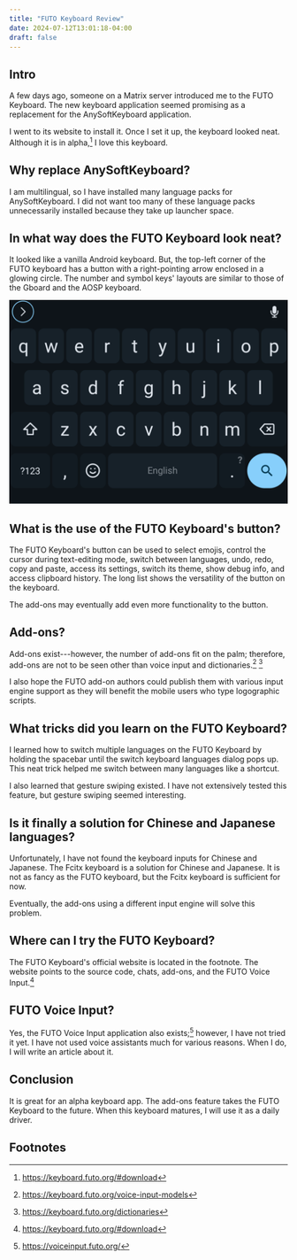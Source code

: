 ```yaml
---
title: "FUTO Keyboard Review"
date: 2024-07-12T13:01:18-04:00
draft: false
---
```


## Intro
A few days ago, someone on a Matrix server introduced me to the FUTO Keyboard. The new keyboard application seemed promising as a replacement for the AnySoftKeyboard application.

I went to its website to install it. Once I set it up, the keyboard looked neat. Although it is in alpha,[^1] I love this keyboard.

## Why replace AnySoftKeyboard?
I am multilingual, so I have installed many language packs for AnySoftKeyboard. I did not want too many of these language packs unnecessarily installed because they take up launcher space.

## In what way does the FUTO Keyboard look neat?
It looked like a vanilla Android keyboard. But, the top-left corner of the FUTO keyboard has a button with a right-pointing arrow enclosed in a glowing circle. The number and symbol keys' layouts are similar to those of the Gboard and the AOSP keyboard.

![Example Screenshot of FUTO Keyboard](/images/futo-keyboard-screenshot.png)

## What is the use of the FUTO Keyboard's button?
The FUTO Keyboard's button can be used to select emojis, control the cursor during text-editing mode, switch between languages, undo, redo, copy and paste, access its settings, switch its theme, show debug info, and access clipboard history. The long list shows the versatility of the button on the keyboard.

The add-ons may eventually add even more functionality to the button.

## Add-ons?
Add-ons exist---however, the number of add-ons fit on the palm; therefore, add-ons are not to be seen other than voice input and dictionaries.[^2] [^3]

I also hope the FUTO add-on authors could publish them with various input engine support as they will benefit the mobile users who type logographic scripts. 

## What tricks did you learn on the FUTO Keyboard?
I learned how to switch multiple languages on the FUTO Keyboard by holding the spacebar until the switch keyboard languages dialog pops up. This neat trick helped me switch between many languages like a shortcut.

I also learned that gesture swiping existed. I have not extensively tested this feature, but gesture swiping seemed interesting.

## Is it finally a solution for Chinese and Japanese languages?
Unfortunately, I have not found the keyboard inputs for Chinese and Japanese. The Fcitx keyboard is a solution for Chinese and Japanese. It is not as fancy as the FUTO keyboard, but the Fcitx keyboard is sufficient for now.

Eventually, the add-ons using a different input engine will solve this problem.

## Where can I try the FUTO Keyboard?
The FUTO Keyboard's official website is located in the footnote. The website points to the source code, chats, add-ons, and the FUTO Voice Input.[^1]

## FUTO Voice Input?
Yes, the FUTO Voice Input application also exists;[^4] however, I have not tried it yet. I have not used voice assistants much for various reasons. When I do, I will write an article about it.

## Conclusion
It is great for an alpha keyboard app. The add-ons feature takes the FUTO Keyboard to the future. When this keyboard matures, I will use it as a daily driver.

## Footnotes
[^1]: https://keyboard.futo.org/#download
[^2]: https://keyboard.futo.org/voice-input-models
[^3]: https://keyboard.futo.org/dictionaries
[^4]: https://voiceinput.futo.org/

